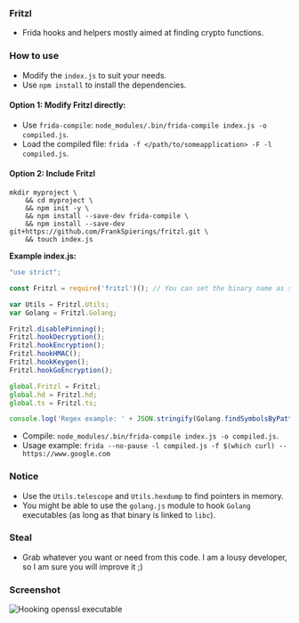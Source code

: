 ### Fritzl

- Frida hooks and helpers mostly aimed at finding crypto functions.

### How to use

- Modify the `index.js` to suit your needs.
- Use `npm install` to install the dependencies.

#### Option 1: Modify Fritzl directly:

- Use `frida-compile`: `node_modules/.bin/frida-compile index.js -o compiled.js`.
- Load the compiled file: `frida -f </path/to/someapplication> -F -l compiled.js`.

#### Option 2: Include Fritzl

```shell
mkdir myproject \
    && cd myproject \
    && npm init -y \
    && npm install --save-dev frida-compile \
    && npm install --save-dev git+https://github.com/FrankSpierings/fritzl.git \
    && touch index.js
```

__Example index.js:__
```ts
"use strict";

const Fritzl = require('fritzl')(); // You can set the binary name as string. Default value is null

var Utils = Fritzl.Utils;
var Golang = Fritzl.Golang;

Fritzl.disablePinning();
Fritzl.hookDecryption();
Fritzl.hookEncryption();
Fritzl.hookHMAC();
Fritzl.hookKeygen();
Fritzl.hookGoEncryption();

global.Fritzl = Fritzl;
global.hd = Fritzl.hd;
global.ts = Fritzl.ts;

console.log('Regex example: ' + JSON.stringify(Golang.findSymbolsByPattern(/decrypt/i), null, 1));
```

- Compile: `node_modules/.bin/frida-compile index.js -o compiled.js`.
- Usage example: `frida --no-pause -l compiled.js -f $(which curl) -- https://www.google.com`

### Notice

- Use the `Utils.telescope` and `Utils.hexdump` to find pointers in memory.
- You might be able to use the `golang.js` module to hook `Golang` executables (as long as that binary is linked to `libc`).

### Steal

- Grab whatever you want or need from this code. I am a lousy developer, so I am sure you will improve it ;)

### Screenshot

![Hooking openssl executable](./img/example.png)